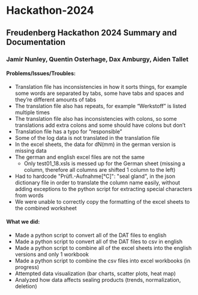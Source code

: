 # Hackathon-2024
## Freudenberg Hackathon 2024 Summary and Documentation
### Jamir Nunley, Quentin Osterhage, Dax Amburgy, Aiden Tallet

#### Problems/Issues/Troubles:
* Translation file has inconsistencies in how it sorts things, for example some words are separated by tabs, some have tabs and spaces and they’re different amounts of tabs
* The translation file also has repeats, for example “Werkstoff” is listed multiple times
* The translation file also has inconsistencies with colons, so some translations add extra colons and some should have colons but don’t
* Translation file has a typo for “responsible”
* Some of the log data is not translated in the translation file
* In the excel sheets, the data for dN(mm) in the german version is missing data
* The german and english excel files are not the same
    * Only test01_18.xsls is messed up for the German sheet (missing a column, therefore all columns are shifted 1 column to the left)
* Had to hardcode     "Prüfl.-Aufnahme[°C]": "seal gland", in the json dictionary file in order to translate the column name easily, without adding exceptions to the python script for extracting special characters from words
* We were unable to correctly copy the formatting of the excel sheets to the combined worksheet 


#### What we did:
* Made a python script to convert all of the DAT files to english
* Made a python script to convert all of the DAT files to csv in english
* Made a python script to combine all of the excel sheets into the english versions and only 1 workbook
* Made a python script to combine the csv files into excel workbooks (in progress)
* Attempted data visualization (bar charts, scatter plots, heat map)
* Analyzed how data affects sealing products (trends, normalization, deletion)  
